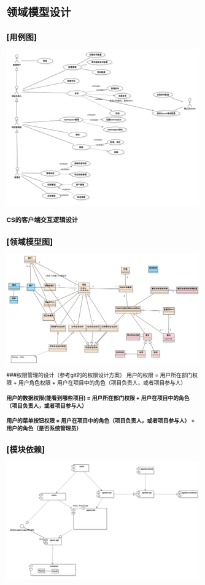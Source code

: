 
# 领域模型设计

## [用例图]
![logo](./img/apollo-user-case.png)

### CS的客户端交互逻辑设计

## [领域模型图]
![logo](./img/apollo-domain.png)

###权限管理的设计（参考git的的权限设计方案）
用户的权限 = 用户所在部门权限 + 用户角色权限 + 用户在项目中的角色（项目负责人，或者项目参与人）

#### 用户的数据权限(能看到哪些项目) =  用户所在部门权限 + 用户在项目中的角色（项目负责人，或者项目参与人）
#### 用户的菜单按钮权限 = 用户在项目中的角色（项目负责人，或者项目参与人） + 用户的角色（是否系统管理员）
## [模块依赖]
![logo](./img/apollo-module-dependency.png)




